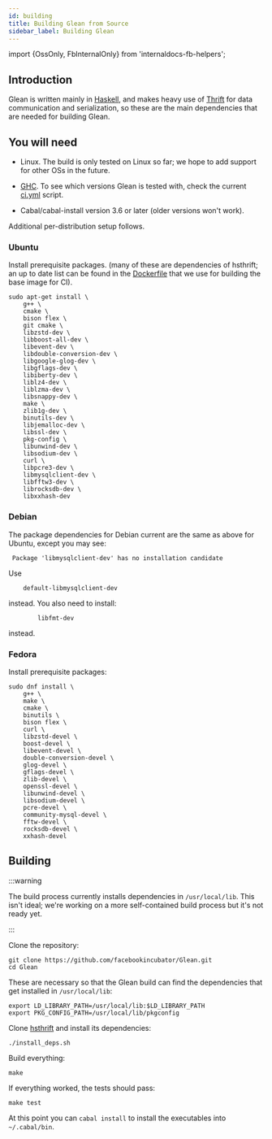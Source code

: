```yaml
---
id: building
title: Building Glean from Source
sidebar_label: Building Glean
---
```


import {OssOnly, FbInternalOnly} from 'internaldocs-fb-helpers';

## Introduction

Glean is written mainly in [Haskell](http://www.haskell.org/), and
makes heavy use of
[Thrift](https://github.com/facebookincubator/hsthrift) for data
communication and serialization, so these are the main dependencies
that are needed for building Glean.

## You will need

* Linux. The build is only tested on Linux so far; we hope to add
  support for other OSs in the future.

* [GHC](https://www.haskell.org/ghc/). To see which versions Glean is tested with, check the current [ci.yml](https://github.com/facebookincubator/Glean/blob/master/.github/workflows/ci.yml) script.

* Cabal/cabal-install version 3.6 or later (older versions won't work).

Additional per-distribution setup follows.

### Ubuntu

Install prerequisite packages. (many of these are dependencies of
hsthrift; an up to date list can be found in the
[Dockerfile](https://github.com/facebookincubator/hsthrift/blob/master/.github/workflows/Dockerfile)
that we use for building the base image for CI).

```
sudo apt-get install \
    g++ \
    cmake \
    bison flex \
    git cmake \
    libzstd-dev \
    libboost-all-dev \
    libevent-dev \
    libdouble-conversion-dev \
    libgoogle-glog-dev \
    libgflags-dev \
    libiberty-dev \
    liblz4-dev \
    liblzma-dev \
    libsnappy-dev \
    make \
    zlib1g-dev \
    binutils-dev \
    libjemalloc-dev \
    libssl-dev \
    pkg-config \
    libunwind-dev \
    libsodium-dev \
    curl \
    libpcre3-dev \
    libmysqlclient-dev \
    libfftw3-dev \
    librocksdb-dev \
    libxxhash-dev
```

### Debian

The package dependencies for Debian current are the same as above for Ubuntu, except you may see:
```
 Package 'libmysqlclient-dev' has no installation candidate
```
Use
```
	default-libmysqlclient-dev
```
instead. You also need to install:
```
        libfmt-dev
```
instead.

### Fedora

Install prerequisite packages:

```
sudo dnf install \
    g++ \
    make \
    cmake \
    binutils \
    bison flex \
    curl \
    libzstd-devel \
    boost-devel \
    libevent-devel \
    double-conversion-devel \
    glog-devel \
    gflags-devel \
    zlib-devel \
    openssl-devel \
    libunwind-devel \
    libsodium-devel \
    pcre-devel \
    community-mysql-devel \
    fftw-devel \
    rocksdb-devel \
    xxhash-devel
```

## Building

:::warning

The build process currently installs dependencies in
`/usr/local/lib`. This isn't ideal; we're working on a more
self-contained build process but it's not ready yet.

:::

Clone the repository:

```
git clone https://github.com/facebookincubator/Glean.git
cd Glean
```

These are necessary so that the Glean build can find the dependencies
that get installed in `/usr/local/lib`:

```
export LD_LIBRARY_PATH=/usr/local/lib:$LD_LIBRARY_PATH
export PKG_CONFIG_PATH=/usr/local/lib/pkgconfig
```

Clone [hsthrift](https://github.com/facebookincubator/hsthrift) and
install its dependencies:

```
./install_deps.sh
```

Build everything:

```
make
```

If everything worked, the tests should pass:

```
make test
```

At this point you can `cabal install` to install the executables into
`~/.cabal/bin`.
